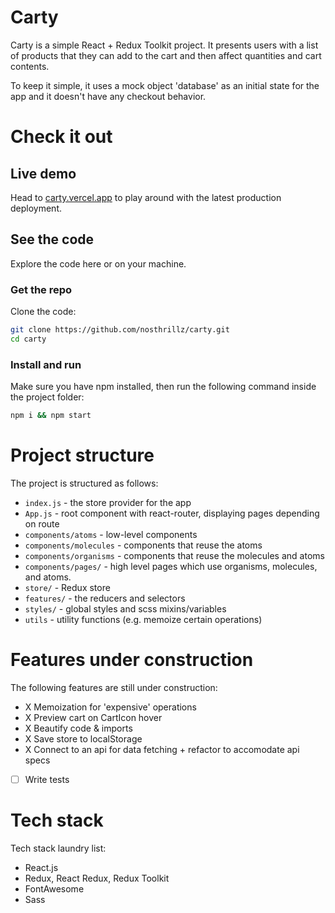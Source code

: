 # Carty

Carty is a simple React + Redux Toolkit project. It presents users with a list of products that they can add to the cart and then affect quantities and cart contents.

To keep it simple, it uses a mock object 'database' as an initial state for the app and it doesn't have any checkout behavior.

# Check it out
## Live demo

Head to [carty.vercel.app](https://carty.vercel.app) to play around with the latest production deployment.

## See the code

Explore the code here or on your machine.

### Get the repo

Clone the code:

```bash
git clone https://github.com/nosthrillz/carty.git
cd carty
```

### Install and run

Make sure you have npm installed, then run the following command inside the project folder:

```bash
npm i && npm start
```
# Project structure

The project is structured as follows:

- `index.js` - the store provider for the app
- `App.js` - root component with react-router, displaying pages depending on route
- `components/atoms` - low-level components
- `components/molecules` - components that reuse the atoms
- `components/organisms` - components that reuse the molecules and atoms
- `components/pages/` - high level pages which use organisms, molecules, and atoms.
- `store/` - Redux store
- `features/` - the reducers and selectors
- `styles/` - global styles and scss mixins/variables
- `utils` - utility functions (e.g. memoize certain operations)

# Features under construction

The following features are still under construction:

- X Memoization for 'expensive' operations
- X Preview cart on CartIcon hover
- X Beautify code & imports
- X Save store to localStorage
- X Connect to an api for data fetching + refactor to accomodate api specs
- [ ] Write tests

# Tech stack

Tech stack laundry list:

- React.js
- Redux, React Redux, Redux Toolkit
- FontAwesome
- Sass
